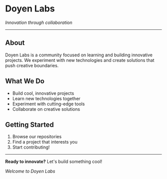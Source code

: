 #  Doyen Labs

*Innovation through collaboration*

---

## About

Doyen Labs is a community focused on learning and building innovative projects. We experiment with new technologies and create solutions that push creative boundaries.

## What We Do

- Build cool, innovative projects
- Learn new technologies together  
- Experiment with cutting-edge tools
- Collaborate on creative solutions

## Getting Started

1. Browse our repositories
2. Find a project that interests you
3. Start contributing!

---

**Ready to innovate?** Let's build something cool! 

*Welcome to Doyen Labs*
